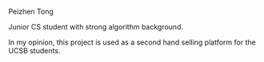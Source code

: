 Peizhen Tong

Junior CS student with strong algorithm background.

In my opinion, this project is used as a second hand selling platform for the UCSB students.
